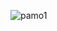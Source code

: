 

![pamo1](https://user-images.githubusercontent.com/55141520/224568262-ff310a87-f246-4417-89bb-c464149735c2.png)
